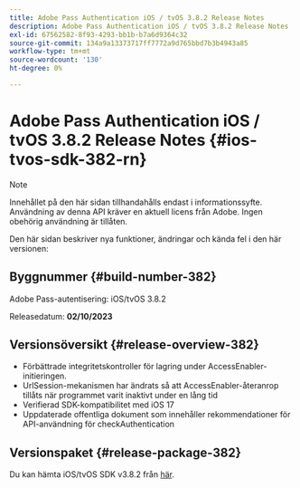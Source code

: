```yaml
---
title: Adobe Pass Authentication iOS / tvOS 3.8.2 Release Notes
description: Adobe Pass Authentication iOS / tvOS 3.8.2 Release Notes
exl-id: 67562582-8f93-4293-bb1b-b7a6d9364c32
source-git-commit: 134a9a13373717ff7772a9d765bbd7b3b4943a85
workflow-type: tm+mt
source-wordcount: '130'
ht-degree: 0%

---
```


# Adobe Pass Authentication iOS / tvOS 3.8.2 Release Notes {#ios-tvos-sdk-382-rn}

>[!NOTE]
>
>Innehållet på den här sidan tillhandahålls endast i informationssyfte. Användning av denna API kräver en aktuell licens från Adobe. Ingen obehörig användning är tillåten.

Den här sidan beskriver nya funktioner, ändringar och kända fel i den här versionen:

## Byggnummer {#build-number-382}

Adobe Pass-autentisering: iOS/tvOS 3.8.2

Releasedatum: **02/10/2023**

## Versionsöversikt {#release-overview-382}

* Förbättrade integritetskontroller för lagring under AccessEnabler-initieringen.
* UrlSession-mekanismen har ändrats så att AccessEnabler-återanrop tillåts när programmet varit inaktivt under en lång tid
* Verifierad SDK-kompatibilitet med iOS 17
* Uppdaterade offentliga dokument som innehåller rekommendationer för API-användning för checkAuthentication

## Versionspaket {#release-package-382}

Du kan hämta iOS/tvOS SDK v3.8.2 från [här](https://tve.zendesk.com/hc/en-us/articles/204963209-iOS-tvOS-Native-AccessEnabler-Library).
